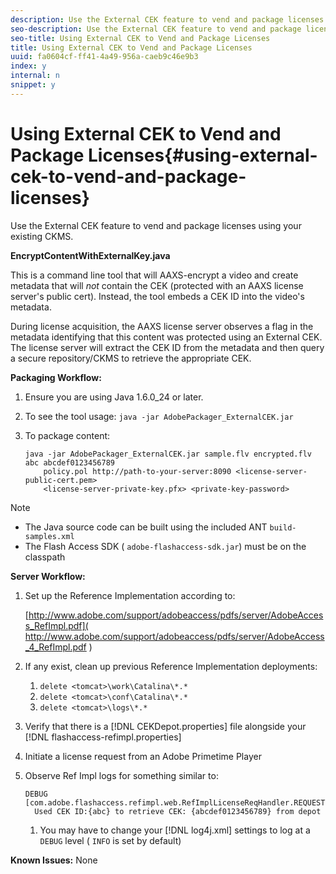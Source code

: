 ```yaml
---
description: Use the External CEK feature to vend and package licenses using your existing CKMS.
seo-description: Use the External CEK feature to vend and package licenses using your existing CKMS.
seo-title: Using External CEK to Vend and Package Licenses
title: Using External CEK to Vend and Package Licenses
uuid: fa0604cf-ff41-4a49-956a-caeb9c46e9b3
index: y
internal: n
snippet: y
---
```


# Using External CEK to Vend and Package Licenses{#using-external-cek-to-vend-and-package-licenses}

Use the External CEK feature to vend and package licenses using your existing CKMS.

**EncryptContentWithExternalKey.java**

This is a command line tool that will AAXS-encrypt a video and create metadata that will *not* contain the CEK (protected with an AAXS license server's public cert). Instead, the tool embeds a CEK ID into the video's metadata.

During license acquisition, the AAXS license server observes a flag in the metadata identifying that this content was protected using an External CEK. The license server will extract the CEK ID from the metadata and then query a secure repository/CKMS to retrieve the appropriate CEK.

**Packaging Workflow:**

1. Ensure you are using Java 1.6.0_24 or later.
1. To see the tool usage: `java -jar AdobePackager_ExternalCEK.jar`
1. To package content: 

   ```
   java -jar AdobePackager_ExternalCEK.jar sample.flv encrypted.flv abc abcdef0123456789 
       policy.pol http://path-to-your-server:8090 <license-server-public-cert.pem> 
       <license-server-private-key.pfx> <private-key-password>
   ```

>[!NOTE]
>
>* The Java source code can be built using the included ANT `build-samples.xml`
>* The Flash Access SDK ( `adobe-flashaccess-sdk.jar`) must be on the classpath
>

**Server Workflow:**

1. Set up the Reference Implementation according to:

   [http://www.adobe.com/support/adobeaccess/pdfs/server/AdobeAccess_RefImpl.pdf]( http://www.adobe.com/support/adobeaccess/pdfs/server/AdobeAccess_4_RefImpl.pdf )
1. If any exist, clean up previous Reference Implementation deployments:

    1. `delete <tomcat>\work\Catalina\*.*`
    1. `delete <tomcat>\conf\Catalina\*.*`
    1. `delete <tomcat>\logs\*.*`

1. Verify that there is a [!DNL CEKDepot.properties] file alongside your [!DNL flashaccess-refimpl.properties] 

1. Initiate a license request from an Adobe Primetime Player 
1. Observe Ref Impl logs for something similar to: 

   ```
   DEBUG [com.adobe.flashaccess.refimpl.web.RefImplLicenseReqHandler.REQUESTS] 
     Used CEK ID:{abc} to retrieve CEK: {abcdef0123456789} from depot
   ```

    1. You may have to change your [!DNL log4j.xml] settings to log at a `DEBUG` level ( `INFO` is set by default)

**Known Issues:** None
